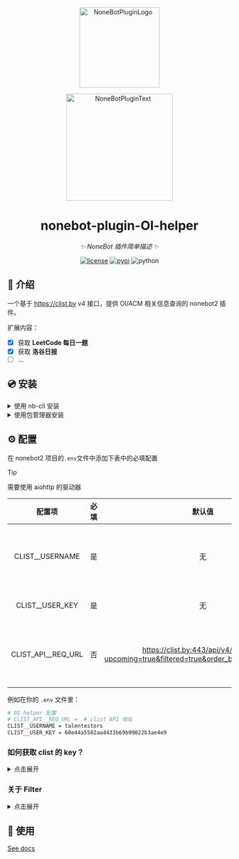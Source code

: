 <div align="center">
  <a href="https://v2.nonebot.dev/store"><img src="https://raw.githubusercontent.com/A-kirami/nonebot-plugin-template/resources/nbp_logo.png" width="180" height="180" alt="NoneBotPluginLogo"></a>
  </br>
  <p><img src="https://raw.githubusercontent.com/talentestors/nonebot-plugin-oi-helper/main/docs/img/NoneBotPlugin.svg" width="240" alt="NoneBotPluginText"></p>
</div>
<div align="center">

# nonebot-plugin-OI-helper

_✨ NoneBot 插件简单描述 ✨_

[![license](https://img.shields.io/github/license/talentestors/nonebot-plugin-oi-helper.svg)](https://www.gnu.org/licenses/agpl-3.0.html)
[![pypi](https://img.shields.io/pypi/v/nonebot-plugin-oi-helper.svg)](https://pypi.python.org/pypi/nonebot-plugin-oi-helper)
![python](https://img.shields.io/badge/python-3.10+-blue.svg)

</div>

## 📖 介绍

一个基于 <https://clist.by> v4 接口，提供 OI/ACM 相关信息查询的 nonebot2 插件。

扩展内容：

- [x] 获取 **LeetCode 每日一题**
- [x] 获取 **洛谷日报**
- [ ] ...

## 💿 安装

<details>
<summary>使用 nb-cli 安装</summary>

在 nonebot2 项目的根目录下打开命令行, 输入以下指令即可安装

```bash
nb plugin install nonebot-plugin-oi-help # 未上架商店
```

</details>

<details>
<summary>使用包管理器安装</summary>

在 nonebot2 项目的插件目录下, 打开命令行, 根据你使用的包管理器, 输入相应的安装命令

<details>
<summary>pip</summary>

```bash
pip install nonebot-plugin-oi-help
```

</details>

<details>
<summary>pdm</summary>

```bash
pdm add nonebot-plugin-oi-help
```

</details>

<details>
<summary>poetry</summary>

```bash
poetry add nonebot-plugin-oi-help
```

</details>

<details>
<summary>conda</summary>

```bash
conda install nonebot-plugin-oi-help
```

</details>

<details>
<summary>uv</summary>

[uv:](https://github.com/astral-sh/uv) <https://docs.astral.sh/uv/>

```bash
uv add nonebot-plugin-oi-help
```

</details>

打开 nonebot2 项目根目录下的 `pyproject.toml` 文件, 在 `[tool.nonebot]` 部分追加写入

```bash
plugins = ["nonebot-plugin-oi-help"]
```

</details>

## ⚙️ 配置

在 nonebot2 项目的`.env`文件中添加下表中的必填配置

> [!TIP]
> 需要使用 aiohttp 的驱动器

|       配置项       | 必填  |                                            默认值                                             |      说明       |
| :----------------: | :---: | :-------------------------------------------------------------------------------------------: | :-------------: |
|  CLIST__USERNAME   |  是   |                                              无                                               | 你的clist用户名 |
|  CLIST__USER_KEY   |  是   |                                              无                                               |    你的 key     |
| CLIST_API__REQ_URL |  否   | <https://clist.by:443/api/v4/contest/?upcoming=true&filtered=true&order_by=start&format=json> |  自定义查询url  |

例如在你的 `.env` 文件里：

```sh
# OI-helper 配置
# CLIST_API__REQ_URL =  # clist API 地址
CLIST__USERNAME = talentestors
CLIST__USER_KEY = 60e44a5582aa4433b69b99022b3ae4e9
```

### 如何获取 clist 的 key？

<details>
<summary>点击展开</summary>

1. 进入CLIST官网：<https://clist.by/>
2. 如果你是新用户，你需要新建一账户。
3. 前往 <https://clist.by/api/v4/doc/> 页面
    也可以去这里进去：
    ![api](docs/img/image.png)
4. 点 here 获取你的 API KEY
    > Accessing the API requires an API key, available to authenticated users _here_.

    ![here](docs/img/guide.png)

</details>

### 关于 Filter

<details>
<summary>点击展开</summary>

默认的clist的url加入了，`filtered=true` 参数。

这意味着你可以在你的账户里面直接配置规则，而不用设置复杂的 url 请求参数。

<https://clist.by/settings/filters/>

点击 create 去创建一个规则

`Resources` 项，能筛选对应的平台。

![filter](./docs/img/filter.png)

</details>

## 🎉 使用

[See docs](https://github.com/talentestors/nonebot-plugin-oi-helper/blob/main/docs/README.md)
